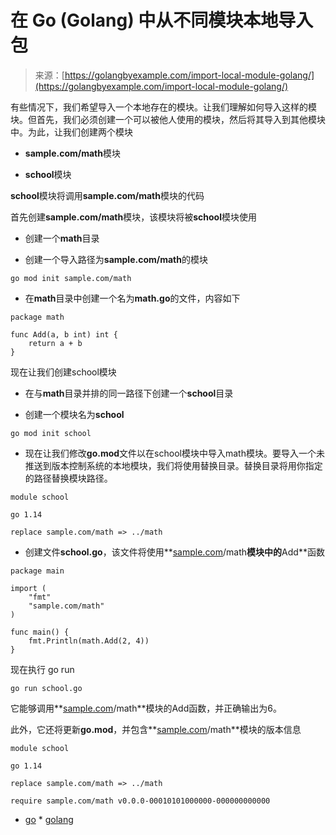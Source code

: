 <!--yml

类别：未分类

日期：2024-10-13 06:29:27

-->

# 在 Go (Golang) 中从不同模块本地导入包

> 来源：[https://golangbyexample.com/import-local-module-golang/](https://golangbyexample.com/import-local-module-golang/)

有些情况下，我们希望导入一个本地存在的模块。让我们理解如何导入这样的模块。但首先，我们必须创建一个可以被他人使用的模块，然后将其导入到其他模块中。为此，让我们创建两个模块

+   **sample.com/math**模块

+   **school**模块

**school**模块将调用**sample.com/math**模块的代码

首先创建**sample.com/math**模块，该模块将被**school**模块使用

+   创建一个**math**目录

+   创建一个导入路径为**sample.com/math**的模块

```
go mod init sample.com/math
```

+   在**math**目录中创建一个名为**math.go**的文件，内容如下

```
package math

func Add(a, b int) int {
	return a + b
}
```

现在让我们创建school模块

+   在与**math**目录并排的同一路径下创建一个**school**目录

+   创建一个模块名为**school**

```
go mod init school
```

+   现在让我们修改**go.mod**文件以在school模块中导入math模块。要导入一个未推送到版本控制系统的本地模块，我们将使用替换目录。替换目录将用你指定的路径替换模块路径。

```
module school

go 1.14

replace sample.com/math => ../math
```

+   创建文件**school.go**，该文件将使用**[sample.com](http://sample.com)/math**模块中的**Add**函数

```
package main

import (
	"fmt"
	"sample.com/math"
)

func main() {
	fmt.Println(math.Add(2, 4))
}
```

现在执行 go run

```
go run school.go
```

它能够调用**[sample.com](http://sample.com)/math**模块的Add函数，并正确输出为6。

此外，它还将更新**go.mod**，并包含**[sample.com](http://sample.com)/math**模块的版本信息

```
module school

go 1.14

replace sample.com/math => ../math

require sample.com/math v0.0.0-00010101000000-000000000000
```

+   [go](https://golangbyexample.com/tag/go/) *   [golang](https://golangbyexample.com/tag/golang/)
